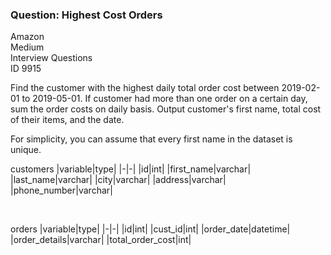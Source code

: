 ### Question: Highest Cost Orders

Amazon <br>
Medium <br>
Interview Questions <br>
ID 9915 <br>


Find the customer with the highest daily total order cost between 2019-02-01 to 2019-05-01.
If customer had more than one order on a certain day, sum the order costs on daily basis.
Output customer's first name, total cost of their items, and the date.

For simplicity, you can assume that every first name in the dataset is unique.

customers
|variable|type|
|-|-|
|id|int|
|first_name|varchar|
|last_name|varchar|
|city|varchar|
|address|varchar|
|phone_number|varchar|

<br>

orders
|variable|type|
|-|-|
|id|int|
|cust_id|int|
|order_date|datetime|
|order_details|varchar|
|total_order_cost|int|
